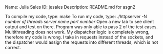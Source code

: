 Name: Julia Sales
ID: jesales
Description: README.md for asgn2

To compile my code, type: make
To run my code, type: ./httpserver -N *number of threads* *server name* *port number*
Open a new tab to see client output and test on there.
Program was only able to pass 2 of the test cases. Multithreading does not work.
My dispatcher logic is completely wrong, therefore my code is wrong. I take in
requests instead of the sockets, and the dispatcher would assign the requests into
different threads, which is not correct. 
